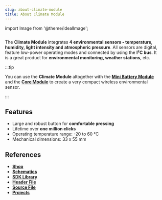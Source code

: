 ```yaml
---
slug: about-climate-module
title: About Climate Module
---
```

import Image from '@theme/IdealImage';

<div class="container">
  <div class="row">
    <div class="col col--4">
      <div><Image img={require('./climate-module.png')} /></div>
    </div>
    <div class="col col--6">
      <p>
        The <b>Climate Module</b> integrates <b>4 environmental sensors - temperature, humidity, light intensity and atmospheric pressure</b>. All sensors are digital, feature low-power operating modes and connected by using the <b>I²C bus</b>. It is a great product for <b>environmental monitoring, weather stations</b>, etc.
      </p>
      <p>
      </p>
    </div>
  </div>
</div>

:::tip

  You can use the **Climate Module** altogether with the [**Mini Battery Module**](./about-mini-battery-module.md) and the [**Core Module**](./about-core-module.md) to create a very compact wireless environmental sensor.

:::

## Features
- Large and robust button for **comfortable pressing**
- Lifetime over **one million clicks**
- Operating temperature range: -20 to 60 °C
- Mechanical dimensions: 33 x 55 mm

## References
- [**Shop**](https://shop.hardwario.com/button-module/)
- [**Schematics**](https://github.com/hardwario/bc-hardware/tree/master/out/bc-module-button)
- [**SDK Library**](https://sdk.hardwario.com/group__twr__button)
- [**Header File**](https://github.com/hardwario/twr-sdk/blob/master/twr/inc/twr_button.h)
- [**Source File**](https://github.com/hardwario/twr-sdk/blob/master/twr/src/twr_button.c)
- [**Projects**](https://www.hackster.io/hardwario/projects?part_id=73683)
